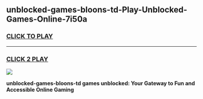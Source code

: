 
## unblocked-games-bloons-td-Play-Unblocked-Games-Online-7i50a
<h3>
<a href="https://premium76.site?title=unblocked-games-bloons-td&ref=25A">CLICK TO PLAY</a></h3>
<hr>

<h3>
<a href="https://premium76.site?title=unblocked-games-bloons-td&ref=25A">CLICK 2 PLAY</a>
  
</h3>

<a href="https://premium76.site?title=unblocked-games-bloons-td&ref=25A"><img src="https://clearcache.store/games.png"></a>


**unblocked-games-bloons-td games unblocked: Your Gateway to Fun and Accessible Online Gaming**
